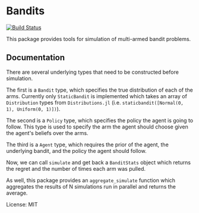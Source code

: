 # Bandits

[![Build Status](https://travis-ci.org/rawls238/Bandits.jl.svg?branch=master)](https://travis-ci.org/rawls238/Bandits.jl)

This package provides tools for simulation of multi-armed bandit problems.

## Documentation

There are several underlying types that need to be constructed before simulation.

The first is a `Bandit` type, which specifies the true distribution of each of the arms. Currently only `StaticBandit` is implemented which takes an array of `Distribution` types from `Distributions.jl` (i.e. `staticbandit([Normal(0, 1), Uniform(0, 1)])`).

The second is a `Policy` type, which specifies the policy the agent is going to follow. This type is used to specify the arm the agent should choose given the agent's beliefs over the arms.

The third is a `Agent` type, which requires the prior of the agent, the underlying bandit, and the policy the agent should follow. 

Now, we can call `simulate` and get back a `BanditStats` object which returns the regret and the number of times each arm was pulled.

As well, this package provides an `aggregate_simulate` function which aggregates the results of N simulations run in parallel and returns the average.

License: MIT
